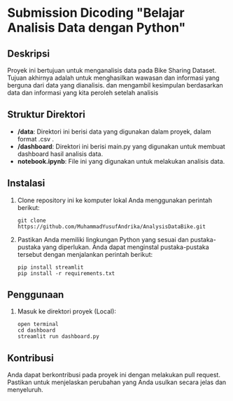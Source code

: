 # Submission Dicoding "Belajar Analisis Data dengan Python"

## Deskripsi

Proyek ini bertujuan untuk menganalisis data pada Bike Sharing Dataset. Tujuan akhirnya adalah untuk menghasilkan wawasan dan informasi yang berguna dari data yang dianalisis. dan mengambil kesimpulan berdasarkan data dan informasi yang kita peroleh setelah analisis

## Struktur Direktori

- **/data**: Direktori ini berisi data yang digunakan dalam proyek, dalam format .csv .
- **/dashboard**: Direktori ini berisi main.py yang digunakan untuk membuat dashboard hasil analisis data.
- **notebook.ipynb**: File ini yang digunakan untuk melakukan analisis data.

## Instalasi

1. Clone repository ini ke komputer lokal Anda menggunakan perintah berikut:

   ```shell
   git clone https://github.com/MuhammadYusufAndrika/AnalysisDataBike.git
   ```

2. Pastikan Anda memiliki lingkungan Python yang sesuai dan pustaka-pustaka yang diperlukan. Anda dapat menginstal pustaka-pustaka tersebut dengan menjalankan perintah berikut:

   ```shell
   pip install streamlit
   pip install -r requirements.txt
   ```

## Penggunaan

1. Masuk ke direktori proyek (Local):

   ```open file with teks editor 
   open terminal
   cd dashboard
   streamlit run dashboard.py
   ```

## Kontribusi

Anda dapat berkontribusi pada proyek ini dengan melakukan pull request. Pastikan untuk menjelaskan perubahan yang Anda usulkan secara jelas dan menyeluruh.
